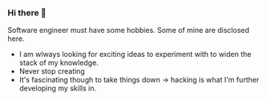 ### Hi there 👋

<!--
**HoldinSky/HoldinSky** is a ✨ _special_ ✨ repository because its `README.md` (this file) appears on your GitHub profile.

Here are some ideas to get you started:

- 🔭 I’m currently working on 
- 🌱 I’m currently learning ...
- 👯 I’m looking to collaborate on ...
- 🤔 I’m looking for help with ...
- 💬 Ask me about ...
- 📫 How to reach me: ...
- 😄 Pronouns: ...
- ⚡ Fun fact: ...
-->
Software engineer must have some hobbies. Some of mine are disclosed here.

- I am wlways looking for exciting ideas to experiment with to widen the stack of my knowledge.
- Never stop creating
- It's fascinating though to take things down -> hacking is what I'm further developing my skills in. 
